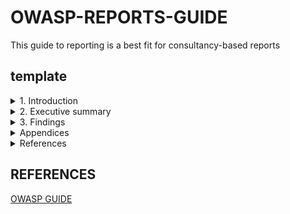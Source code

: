 # OWASP-REPORTS-GUIDE
This guide to reporting is a best fit for consultancy-based reports


## template


 <details>
  <summary>1. Introduction </summary>

   1.1 Version Control <br/>
   1.2 Table of Contents <br/>
   1.3 The Team <br/>
   1.4 Scope <br/>
   1.5 Limitations <br/>
   1.6 Timeline <br/>
   1.7 Disclaimer <br/>
   
</details>

<details>
  <summary> 2. Executive summary </summary>
   it aims at providing executives with:
   <br/>
   1.The objective of the test
   <br/>
   2.Key findings in a business context, such as possible compliance issues, reputation damage
   <br/>
   3.The strategic recommendations on how the business can stop the issues from happening again
   <br/>
  
</details>


<details>
  <summary> 3. Findings </summary>
  Each finding should be detailed with the following information:

    Reference ID, which can be used for communication between parties and for cross-references across the report.
    The vulnerability title, such as “User Authentication Bypass”.
    The likelihood or exploitability of the issue, based on various factors such as:
        How easy it is to exploit.
        Whether there is working exploit code for it.
        The level of access required.
        Attacker motivation to exploit it.
    The impact of the vulnerability on the system.
    Risk of the vulnerability on the application.
        Some suggested values are: Informational, Low, Medium, High, and Critical. Ensure that you detail the values you decide to use in an appendix. This allows the reader to understand how each score is determined.
        On certain engagements it is required to have a CVSS score. If not required, sometimes it is good to have, and other times it just adds complexity to the report.
    Detailed description of what the vulnerability is, how to exploit it, and the damage that may result from its exploitation. Any possibly-sensitive data should be masked, for example, passwords, personal information, or credit card details.
    Detailed steps on how to remediate the vulnerability, possible improvements that could help strengthen the security posture, and missing security practices.
    Additional resources that could help the reader to understand the vulnerability, such as an image, a video, a CVE, an external guide, etc.

Format this section in a way that best delivers your message.

Always ensure that your descriptions provide enough information for the engineer reading this report to take action based on it. Explain the finding thoroughly and provide as much technical detail as might be necessary to remedy it.
</details>

<details>
  <summary>Appendices </summary>
  Multiple appendices can be added, such as:

    Test methodology used.
    Severity and risk rating explanations.
    Relevant output from tools used.
        Make sure to clean the output and not just dump it.
    A checklist of all the tests conducted, such as the WSTG checklist. These can be provided as attachments to the report.
</details>


<details>
  <summary>References</summary>
  research links here
</details>

## REFERENCES 
[OWASP GUIDE](https://owasp.org/www-project-web-security-testing-guide/stable/5-Reporting/README)


